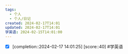 ```yaml
---
tags:
  - 个人
  - 个人/日记
created: 2024-02-17T14:01
updated: 2024-02-17T14:01
学英语: 2024-02-15T14:01:00
---
```



- [x]  [completion::2024-02-17 14:01:25] [score::40] #学英语